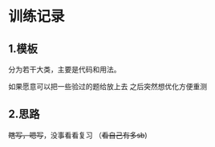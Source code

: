 # 训练记录
## 1.模板 ##
分为若干大类，主要是代码和用法。

如果愿意可以把一些验过的题给放上去
之后突然想优化方便重测

## 2.思路 ##
~~瞎写，嗯写~~，没事看看复习
（~~看自己有多sb~~)
